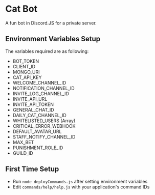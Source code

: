 # Cat Bot
A fun bot in Discord.JS for a private server.

## Environment Variables Setup
The variables required are as following:
- BOT_TOKEN
- CLIENT_ID
- MONGO_URI
- CAT_API_KEY
- WELCOME_CHANNEL_ID
- NOTIFICATION_CHANNEL_ID
- INVITE_LOG_CHANNEL_ID
- INVITE_API_URL
- INVITE_API_TOKEN
- GENERAL_CHAT_ID
- DAILY_CAT_CHANNEL_ID
- WHITELISTED_USERS (Array)
- CRITICAL_ERROR_WEBHOOK
- DEFAULT_AVATAR_URL
- STAFF_NOTIFY_CHANNEL_ID
- MAX_BET
- PUNISHMENT_ROLE_ID
- GUILD_ID

## First Time Setup
- Run `node deployCommands.js` after setting environment variables
- Edit `commands/help/help.js` with your application's command IDs